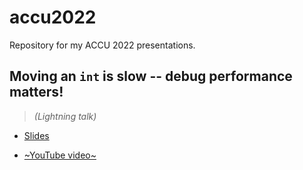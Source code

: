 # accu2022
Repository for my ACCU 2022 presentations.

## Moving an `int` is slow -- debug performance matters!

> *(Lightning talk)*

* [Slides](https://github.com/SuperV1234/accu2022/blob/master/debug_performance_matters.pdf)

* [~YouTube video~](TODO)
